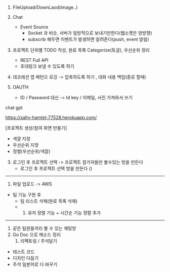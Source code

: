 1. FileUpload/DownLaod(image..)
2. Chat
   - Event Source
     - Socket 과 비슷, 서버가 일방적으로 보내기만한다(웹소켓은 양방향)
     - subscrib 해두면 이벤트가 발생하면 알려준다(push, event 알림)
3. 프로젝트 단위별 TODO 작성, 완료 목록 Categorize(토글), 우선순위 정리
   - REST Full API
   - 초대링크 보낼 수 있도록 하기
4. 데코레션 앱 패턴으 로깅 -> 압축하도록 하기 , 대화 내용 백업(종료 할때)

5. OAUTH
   - ID / Password 대신 -> Id key / 이메일, 사진 가져와서 쓰기

chat gpt 


https://salty-hamlet-77528.herokuapp.com/

[프로젝트 생성/참여 화면 만들기]
- 색깔 지정 
- 우선순위 지정
- 정렬(우선순위/색깔)

3. 로그인 후 프로젝트 선택 -> 프로젝트 참가자들만 볼수있는 방을 만든다
   - 로그인 후 프로젝트 선택 방을 만든다 ()
---------------------------------------------------------------------------------------------------------------------
1. 파일 업로드 -> AWS

- 팀 기능 구현 후 
  - 팀 리스트 삭제(완료 목록 삭제)
  - 1. 유저 정렬 기능 + 시간순 기능 정렬 추가
---------------------------------------------------------------------------------------------------------------------
1. 같은 팀원들끼리 볼 수 있는 채팅방
2. Go Doc 으로 메소드 정리
   1. 리펙토링 / 주석달기
- 테스트 코드
- 디자인 다듬기 
- 주석 일본어로 다 바꾸기